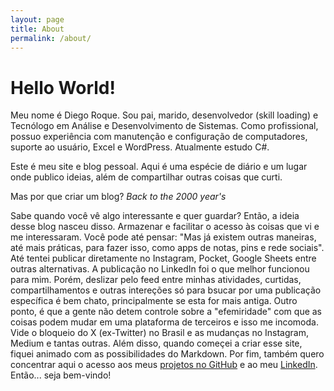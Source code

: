 ```yaml
---
layout: page
title: About
permalink: /about/
---
```


# Hello World!

Meu nome é Diego Roque. Sou pai, marido, desenvolvedor (skill loading) e Tecnólogo em Análise e Desenvolvimento de Sistemas. Como profissional, possuo experiência com manutenção e configuração de computadores, suporte ao usuário, Excel e WordPress. Atualmente estudo C#.

Este é meu site e blog pessoal. Aqui é uma espécie de diário e um lugar onde publico ideias, além de compartilhar outras coisas que curti.

Mas por que criar um blog? *Back to the 2000 year's*

Sabe quando você vê algo interessante e quer guardar? Então, a ideia desse blog nasceu disso. Armazenar e facilitar o acesso às coisas que vi e me interessaram. Você pode até pensar: "Mas já existem outras maneiras, até mais práticas, para fazer isso, como apps de notas, pins e rede sociais". Até tentei publicar diretamente no Instagram, Pocket, Google Sheets entre outras alternativas. A publicação no LinkedIn foi o que melhor funcionou para mim. Porém, deslizar pelo feed entre minhas atividades, curtidas, compartilhamentos e outras intereções só para bsucar por uma publicação específica é bem chato, principalmente se esta for mais antiga. Outro ponto, é que a gente não detem controle sobre a "efemiridade" com que as coisas podem mudar em uma plataforma de terceiros e isso me incomoda. Vide o bloqueio do X (ex-Twitter) no Brasil e as mudanças no Instagram, Medium e tantas outras. Além disso, quando começei a criar esse site, fiquei animado com as possibilidades do Markdown. Por fim, também quero concentrar aqui o acesso aos meus [projetos no GitHub](https://github.com/diegojoroque) e ao meu [LinkedIn](https://br.linkedin.com/in/diegojoroque). Então... seja bem-vindo!
